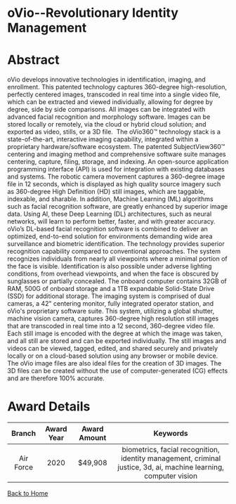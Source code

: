 
oVio--Revolutionary Identity Management
=======================================

# Abstract


oVio develops innovative technologies in identification, imaging, and enrollment. This patented technology captures 360-degree high-resolution, perfectly centered images, transcoded in real time into a single video file, which can be extracted and viewed individually, allowing for degree by degree, side by side comparisons. All images can be integrated with advanced facial recognition and morphology software. Images can be stored locally or remotely, via the cloud or hybrid cloud solution; and exported as video, stills, or a 3D file.  The oVio360™ technology stack is a state-of-the-art, interactive imaging capability, integrated within a proprietary hardware/software ecosystem. The patented SubjectView360™ centering and imaging method and comprehensive software suite manages centering, capture, filing, storage, and indexing. An open-source application programming interface (API) is used for integration with existing databases and systems. The robotic camera movement captures a 360-degree image file in 12 seconds, which is displayed as high quality source imagery such as 360-degree High Definition (HD) still images, which are taggable, indexable, and sharable. In addition, Machine Learning (ML) algorithms such as facial recognition software, are greatly enhanced by superior image data. Using AI, these Deep Learning (DL) architectures, such as neural networks, will learn to perform better, faster, and with greater accuracy. oVio’s DL-based facial recognition software is combined to deliver an optimized, end-to-end solution for environments demanding wide area surveillance and biometric identification. The technology provides superior recognition capability compared to conventional approaches. The system recognizes individuals from nearly all viewpoints where a minimal portion of the face is visible. Identification is also possible under adverse lighting conditions, from overhead viewpoints, and when the face is obscured by sunglasses or partially concealed. The onboard computer contains 32GB of RAM, 500G of onboard storage and a 1TB expandable Solid-State Drive (SSD) for additional storage. The imaging system is comprised of dual cameras, a 42" centering monitor, fully integrated operator station, and oVio's proprietary software suite. This system, utilizing a global shutter, machine vision camera, captures 360-degree high resolution still images that are transcoded in real time into a 12 second, 360-degree video file. Each still image is encoded with the degree at which the image was taken, and all still are stored and can be exported individually. The still images and videos can be viewed, tagged, edited, and shared securely and privately locally or on a cloud-based solution using any browser or mobile device. The oVio image files are also ideal files for the creation of 3D images. The 3D files can be created without the use of computer-generated (CG) effects and are therefore 100% accurate.    

# Award Details

|Branch|Award Year|Award Amount|Keywords|
| :---: | :---: | :---: | :---: |
|Air Force|2020|$49,908|biometrics, facial recognition, identity management, criminal justice, 3d, ai, machine learning, computer vision|
  
  


[Back to Home](https://github.com/chrischow/dod_sbir_awards/DJ/#1720)